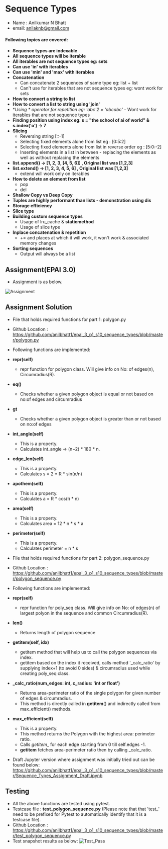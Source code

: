 # Sequence Types

- Name : Anilkumar N Bhatt
- email: anilaknb@gmail.com

#### Following topics are covered:
- **Sequence types are indexable**
- **All sequence types will be iterable**
- **All iterables are not sequence types eg: sets**
- **Can use 'in' with iterables**
- **Can use 'min' and 'max' with iterables**
- **Concatenation**
    - Can concatenate 2 sequences of same type eg: list + list
    - Can't use for iterables that are not sequence types eg: wont work for sets
- **How to convert a string to list**
- **How to convert a list to string using 'join'**
- **Using * operator for repetition eg: 'abc'*2 = 'abcabc'** - Wont work for iterables that are not sequence types
- **Finding position using index eg: s = "the school of ai of world" & s.index('o') -> 7**
- **Slicing**
    - Reversing string [::-1]
    - Selecting fixed elements alone from list eg : [0:5:2]
    - Selecting fixed elements alone from list in reverse order eg : [5:0:-2]
    - Inserting elements in a list in between - replacing the elements as well as without replacing the elements
- **list.append() -> [1, 2, 3, [4, 5, 6]] , Original list was [1,2,3]**
- **list.extend() -> [1, 2, 3, 4, 5, 6] , Original list was [1,2,3]**
    - extend will work only on iterables
- **How to delete an element from list**
    - pop
    - del
- **Shallow Copy vs Deep Copy**
- **Tuples are highly performant than lists - demonstration using dis**
- **Storage efficiency**
- **Slice type**
- **Building custom sequence types**
    - Usage of lru_cache & **staticmethod**
    - Usage of slice type
- **Inplace concatenation & repetition**
    - += and places at which it will work, it won't work & associated memory changes
- **Sorting sequences**
    - Output will always be a list

## Assignment(EPAI 3.0)

- Assignment is as below.

![Assignment](https://github.com/anilbhatt1/epai_3_p1_s10_sequence_types/blob/master/Assignment.png)

## Assignment Solution

- File that holds required functions for part 1: polygon.py
- Github Location : https://github.com/anilbhatt1/epai_3_p1_s10_sequence_types/blob/master/polygon.py
- Following functions are implemented:
- **__repr__(self)**
    - repr function for polygon class. Will give info on No: of edges(n), Circumradius(R).
- **__eq__()**
    - Checks whether a given polygon object is equal or not based on no:of edges and circumradius
- **__gt__**
    - Checks whether a given polygon object is greater than or not based on no:of edges
- **int_angle(self)**
    - This is a property.
    - Calculates int_angle -> (n−2) * 180 * n.
- **edge_len(self)**
    - This is a property.
    - Calculates s = 2 * R * sin(π/n)
- **apothem(self)**
    - This is a property.
    - Calculates a = R * cos(π * n)
- **area(self)**
    - This is a property.
    - Calculates area = 12 * n * s * a
- **perimeter(self)**
    - This is a property.
    - Calculates perimeter = n * s

- File that holds required functions for part 2: polygon_sequence.py
- Github Location : https://github.com/anilbhatt1/epai_3_p1_s10_sequence_types/blob/master/polygon_sequence.py
- Following functions are implemented:
- **__repr__(self)**
    - repr function for poly_seq class. Will give info on No: of edges(n) of largest polyon in the sequence and common Circumradius(R).
- **__len__()**
    - Returns length of polygon sequence
- **__getitem__(self, idx)**
    - getitem method that will help us to call the polygon sequences via index.
    - getitem based on the index it received, calls method '_calc_ratio' by supplying index+1 (to avoid 0 sides) & circumradius used while creating poly_seq class.
- **_calc_ratio(num_edges: int, c_radius: 'int or float')**
    - Returns area-perimeter ratio of the single polygon for given number of edges & circumradius.
    - This method is directly called in __getitem__() and indirectly called from max_efficient() methods.    
- **max_efficient(self)**
    - This is a property.
    - This method returns the Polygon with the highest area: perimeter ratio.
    - Calls _getitem__ for each edge starting from 0 till self.edges -1.
    - __getitem__ fetches area-perimeter ratio then by calling _calc_ratio.

- Draft Jupyter version where assignment was initially tried out can be found below:
https://github.com/anilbhatt1/epai_3_p1_s10_sequence_types/blob/master/Sequence_Types_Assignment_Draft.ipynb

## Testing
- All the above functions are tested using pytest.
- Testcase file : **test_polygon_sequence.py** (Please note that that 'test_' need to be prefixed for Pytest to automatically identify that it is a testcase file).
- Github Location : https://github.com/anilbhatt1/epai_3_p1_s10_sequence_types/blob/master/test_polygon_sequence.py
- Test snapshot results as below:
![Test_Pass](https://github.com/anilbhatt1/epai_3_p1_s10_sequence_types/blob/master/Test_Passed_Snapshot_New.png)
